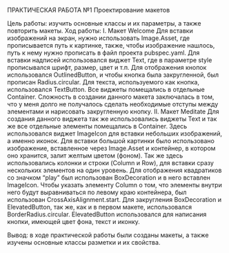 ПРАКТИЧЕСКАЯ РАБОТА №1
Проектирование макетов 


Цель работы: изучить основные классы и их параметры, а также повторить макеты.
Ход работы:
I.	Макет Welcome
Для вставки изображений на экран, нужно использовать Image.Asset, где прописывается путь к картинке, также, чтобы изображение нашлось, путь к нему нужно прописать в файл проекта pubspec.yaml.
Для вставки надписей использовался виджет Text, где в параметре style прописывался шрифт, размер, цвет и т.п.
Для отображения кнопок использовался OutlinedButton, и чтобы кнопка была закругленной, был прописан Radius.circular.
Для текста, используемого как кнопка, использовался TextButton.
Все виджеты помещались в отдельные Container.
Сложность в создании данного макета заключалась в том, что у меня долго не получалось сделать необходимые отступы между элементами и нарисовать закругленную кнопку.
II.	Макет Meditate
Для создания данного виджета так же использовались виджеты Text и так же все отдельные элементы помещались в Container.
Здесь использовался виджет ImageIcon для вставки небольших изображений, а именно иконок.
Для вставки большой картинки было использовано изображение, вставленное через Image.Asset и контейнер, в котором оно хранится, залит желтым цветом (фоном).
Так же здесь использовались колонки и строки (Column и Row), для вставки сразу нескольких элементов на один уровень.
Для отображения квадратиков со значком “play” был использован BoxDecoration и в него вставлен ImageIcon.
Чтобы указать элементу Column о том, что элементы внутри него будут выравниваться по левому краю контейнера, был использован CrossAxisAlignment.start.
Для закругления BoxDecoration и ElevatedButton, так же, как и в первом макете, использовался BorderRadius.circular.
ElevatedButton использовался для написания кнопки, имеющей цвет фона, текст и иконку.

Вывод: в ходе практической работы были созданы макеты, а также изучены основные классы разметки и их свойства.
